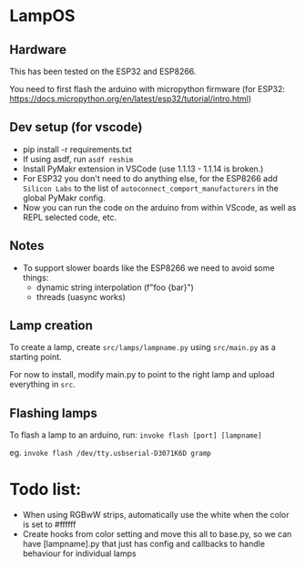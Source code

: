 # LampOS 

## Hardware

This has been tested on the ESP32 and ESP8266. 

You need to first flash the arduino with micropython firmware (for ESP32: https://docs.micropython.org/en/latest/esp32/tutorial/intro.html)
 

## Dev setup (for vscode)

- pip install -r requirements.txt
- If using asdf, run `asdf reshim`
- Install PyMakr extension in VSCode (use 1.1.13 - 1.1.14 is broken.)
- For ESP32 you don't need to do anything else, for the ESP8266 add `Silicon Labs` to the list of `autoconnect_comport_manufacturers` in the global PyMakr config.
- Now you can run the code on the arduino from within VScode, as well as REPL selected code, etc.


## Notes

 - To support slower boards like the ESP8266 we need to avoid some things: 
    - dynamic string interpolation (f"foo {bar}")
    - threads (uasync works)

## Lamp creation

To create a lamp, create `src/lamps/lampname.py` using `src/main.py` as a starting point.

For now to install, modify main.py to point to the right lamp and upload everything in `src`.


## Flashing lamps

To flash a lamp to an arduino, run: `invoke flash [port] [lampname]` 

eg. `invoke flash /dev/tty.usbserial-D3071K6D gramp` 

# Todo list:
 - When using RGBwW strips, automatically use the white when the color is set to #ffffff
 - Create hooks from color setting and move this all to base.py, so we can have [lampname].py that just has config and callbacks to handle behaviour for individual lamps

